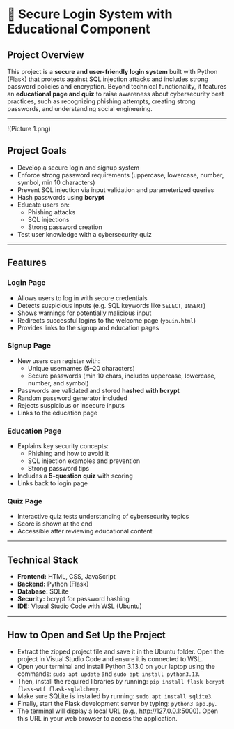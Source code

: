 # 🔐 Secure Login System with Educational Component

##  Project Overview

This project is a **secure and user-friendly login system** built with Python (Flask) that protects against SQL injection attacks and includes strong password policies and encryption. Beyond technical functionality, it features an **educational page and quiz** to raise awareness about cybersecurity best practices, such as recognizing phishing attempts, creating strong passwords, and understanding social engineering.

---
!(Picture 1.png)
##  Project Goals

- Develop a secure login and signup system
- Enforce strong password requirements (uppercase, lowercase, number, symbol, min 10 characters)
- Prevent SQL injection via input validation and parameterized queries
- Hash passwords using **bcrypt**
- Educate users on:
  - Phishing attacks
  - SQL injections
  - Strong password creation
- Test user knowledge with a cybersecurity quiz

---

##  Features

###  Login Page
- Allows users to log in with secure credentials
- Detects suspicious inputs (e.g. SQL keywords like `SELECT`, `INSERT`)
- Shows warnings for potentially malicious input
- Redirects successful logins to the welcome page (`youin.html`)
- Provides links to the signup and education pages

###  Signup Page
- New users can register with:
  - Unique usernames (5–20 characters)
  - Secure passwords (min 10 chars, includes uppercase, lowercase, number, and symbol)
- Passwords are validated and stored **hashed with bcrypt**
- Random password generator included
- Rejects suspicious or insecure inputs
- Links to the education page

###  Education Page
- Explains key security concepts:
  - Phishing and how to avoid it
  - SQL injection examples and prevention
  - Strong password tips
- Includes a **5-question quiz** with scoring
- Links back to login page

###  Quiz Page
- Interactive quiz tests understanding of cybersecurity topics
- Score is shown at the end
- Accessible after reviewing educational content

---

##  Technical Stack

- **Frontend:** HTML, CSS, JavaScript
- **Backend:** Python (Flask)
- **Database:** SQLite
- **Security:** bcrypt for password hashing
- **IDE:** Visual Studio Code with WSL (Ubuntu)

---


## How to Open and Set Up the Project

-  Extract the zipped project file and save it in the Ubuntu folder. Open the project in Visual Studio Code and ensure it is connected to WSL.
-  Open your terminal and install Python 3.13.0 on your laptop using the commands: `sudo apt update` and `sudo apt install python3.13`. 
-  Then, install the required libraries by running: `pip install flask bcrypt flask-wtf flask-sqlalchemy`. 
-  Make sure SQLite is installed by running: `sudo apt install sqlite3`. 
-  Finally, start the Flask development server by typing: `python3 app.py`.
-  The terminal will display a local URL (e.g., http://127.0.0.1:5000). Open this URL in your web browser to access the application.
